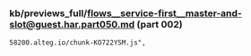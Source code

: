 ### kb/previews_full/flows__service-first__master-and-slot@guest.har.part050.md (part 002)

```md
58200.alteg.io/chunk-KO722YSM.js",
                                   
```

```
